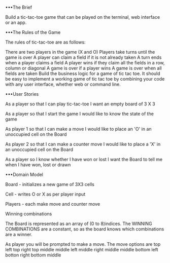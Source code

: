 •••The Brief

Build a tic-tac-toe game that can be played on the terminal, web interface or an app.


•••The Rules of the Game

The rules of tic-tac-toe are as follows:

There are two players in the game (X and O)
Players take turns until the game is over
A player can claim a field if it is not already taken
A turn ends when a player claims a field
A player wins if they claim all the fields in a row, column or diagonal
A game is over if a player wins
A game is over when all fields are taken
Build the business logic for a game of tic tac toe. It should be easy to implement a working game of tic tac toe by combining your code with any user interface, whether web or command line.

•••User Stories

As a player
so that I can play tic-tac-toe
I want an empty board of 3 X 3

As a player
so that I start the game
I would like to know the state of the game

As player 1
so that I can make a move
I would like to place an 'O' in an unoccupied cell on the Board

As player 2
so that I can make a counter move
I would like to place a 'X' in an unoccupied cell on the Board

As a player
so I know whether I have won or lost
I want the Board to tell me when I have won, lost or drawn



•••Domain Model

Board - initializes a new game of 3X3 cells

Cell - writes O or X  as per player input

Players - each make move and counter move

Winning combinations

The Board is represented as an array of (0 to 8)indices. The WINNING COMBINATIONS are a constant, so as the board knows which combinations are a winner.

As player you will be prompted to make a move. The move options are
top left
top right
top middle
middle left
middle right
middle middle
bottom left
botton right
bottom middle
